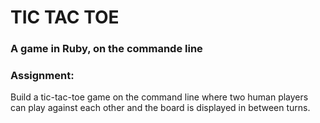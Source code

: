 # TIC TAC TOE
### A game in Ruby, on the commande line

### Assignment:
Build a tic-tac-toe game on the command line where two human players can play against each other and the board is displayed in between turns.